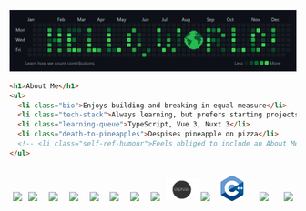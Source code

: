 <!-- Custom "Hello, World!" Banner (Canva) -->
![Hello, World! Banner](hello-world-banner-v2.png)

```html
<h1>About Me</h1>
<ul>
  <li class="bio">Enjoys building and breaking in equal measure</li>
  <li class="tech-stack">Always learning, but prefers starting projects</li>
  <li class="learning-queue">TypeScript, Vue 3, Nuxt 3</li>
  <li class="death-to-pineapples">Despises pineapple on pizza</li>
  <!-- <li class="self-ref-humour">Feels obliged to include an About Me</li> -->
</ul>
```
<br>

<div align="center">
  <img width="40px" src="https://cdn.jsdelivr.net/gh/devicons/devicon/icons/html5/html5-plain.svg" />
  &nbsp; 
  
  <img width="40px" src="https://cdn.jsdelivr.net/gh/devicons/devicon/icons/css3/css3-plain.svg">
  &nbsp; &nbsp;
  
  <img width="40px" src="https://cdn.jsdelivr.net/gh/devicons/devicon/icons/sass/sass-original.svg">
  &nbsp; &nbsp;

  <img width="40px" src="https://cdn.jsdelivr.net/gh/devicons/devicon/icons/javascript/javascript-plain.svg">
  &nbsp; &nbsp;

  <img width="40px" src="https://cdn.jsdelivr.net/gh/devicons/devicon/icons/typescript/typescript-plain.svg" />
  &nbsp; &nbsp;

  <img width="40px" src="https://cdn.jsdelivr.net/gh/devicons/devicon/icons/vuejs/vuejs-original.svg">
  &nbsp; &nbsp;

  <img width="40px" src="https://cdn.jsdelivr.net/gh/devicons/devicon/icons/nuxtjs/nuxtjs-original.svg" />
  &nbsp; &nbsp;

  <img width="40px" src="https://cdn.jsdelivr.net/gh/devicons/devicon/icons/nodejs/nodejs-original.svg" />
  &nbsp;

  <img height="40px" src="expressjs_logo.png" />

  <img width="40px" src="https://cdn.jsdelivr.net/gh/devicons/devicon/icons/mongodb/mongodb-original.svg" />
  &nbsp; &nbsp;

  <img width="40px" src="cpp-logo.png">
  &nbsp; &nbsp; &nbsp;

  <img width="40px" src="https://cdn.jsdelivr.net/gh/devicons/devicon/icons/qt/qt-original.svg" />
  &nbsp; &nbsp; &nbsp;

  <img width="40px" src="https://cdn.jsdelivr.net/gh/devicons/devicon/icons/opencv/opencv-original.svg" />
</div>

<!-- Custom Contact Info Banner (Canva) -->
<!-- <img src="contact-info-design.png" alt="Contact Info Banner"> -->

<!-- Credits to Devicon for icons (https://devicon.dev/) -->
<link rel="stylesheet" href="https://cdn.jsdelivr.net/gh/devicons/devicon@v2.15.1/devicon.min.css">
